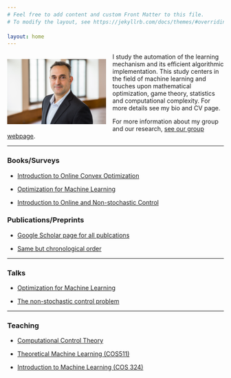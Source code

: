 ```yaml
---
# Feel free to add content and custom Front Matter to this file.
# To modify the layout, see https://jekyllrb.com/docs/themes/#overriding-theme-defaults

layout: home
---
```

<p style="float: left; padding-right: 15px"><img src="elad.jpg" alt="headshot" width="230" /></p>

I study the automation of the learning mechanism and its efficient algorithmic implementation. This study centers in the field of machine learning and touches upon mathematical optimization, game theory, statistics and computational complexity. For more details see my bio and CV page.

For more information about my group and our research, [see our group webpage](www.minimizingregret.com). 


---------------------------------

### **Books/Surveys**

- [Introduction to Online Convex Optimization](https://sites.google.com/view/intro-oco/)  

- [Optimization for Machine Learning](https://arxiv.org/abs/1909.03550)  

- [Introduction to Online and Non-stochastic Control](https://sites.google.com/view/cos59x-cct/lecture-notes?authuser=0)  


### **Publications/Preprints**

- [Google Scholar page for all publcations](https://scholar.google.com/citations?user=LnhCGNMAAAAJ&hl=en&oi=ao)  
 
- [Same but chronological order](https://scholar.google.com/citations?hl=en&user=LnhCGNMAAAAJ&view_op=list_works&sortby=pubdate)  


---------------------------------

### **Talks**

- [Optimization for Machine Learning](https://youtu.be/f0qQsz4-o68)  

- [The non-stochastic control problem](https://www.youtube.com/watch?v=dmWXHmjVxcI&feature=emb_err_woyt&ab_channel=ControlMeetsLearning)  


----------------------------------

### **Teaching**

- [Computational Control Theory](https://sites.google.com/view/cos59x-cct/home?authuser=0)  

- [Theoretical Machine Learning (COS511)](https://sites.google.com/view/cos-511-tml/home)  

- [Introduction to Machine Learning (COS 324)](https://www.cs.princeton.edu/courses/archive/spring21/cos324/)
